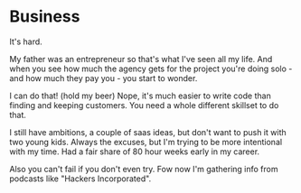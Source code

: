 # Business

It's hard.

My father was an entrepreneur so that's what I've seen all my life.
And when you see how much the agency gets for the project you're doing solo - and how much they pay you - you start to wonder.

I can do that! (hold my beer)
Nope, it's much easier to write code than finding and keeping customers.
You need a whole different skillset to do that.

I still have ambitions, a couple of saas ideas, but don't want to push it with two young kids.
Always the excuses, but I'm trying to be more intentional with my time.
Had a fair share of 80 hour weeks early in my career.

Also you can't fail if you don't even try.
Fow now I'm gathering info from podcasts like "Hackers Incorporated".
